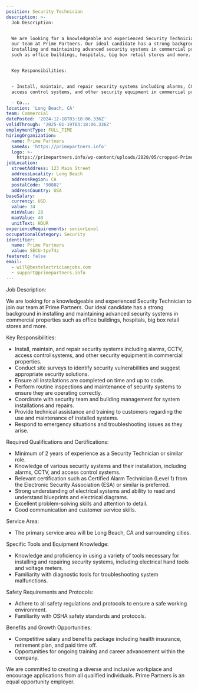 ```yaml
---
position: Security Technician
description: >-
  Job Description:


  We are looking for a knowledgeable and experienced Security Technician to join
  our team at Prime Partners. Our ideal candidate has a strong background in
  installing and maintaining advanced security systems in commercial properties
  such as office buildings, hospitals, big box retail stores and more. 


  Key Responsibilities:


  - Install, maintain, and repair security systems including alarms, CCTV,
  access control systems, and other security equipment in commercial properties.

  - Co...
location: 'Long Beach, CA'
team: Commercial
datePosted: '2024-12-18T03:18:06.336Z'
validThrough: '2025-01-19T03:18:06.336Z'
employmentType: FULL_TIME
hiringOrganization:
  name: Prime Partners
  sameAs: 'https://primepartners.info'
  logo: >-
    https://primepartners.info/wp-content/uploads/2020/05/cropped-Prime-Partners-Logo-NO-BG-1-1.png
jobLocation:
  streetAddress: 123 Main Street
  addressLocality: Long Beach
  addressRegion: CA
  postalCode: '90802'
  addressCountry: USA
baseSalary:
  currency: USD
  value: 34
  minValue: 28
  maxValue: 40
  unitText: HOUR
experienceRequirements: seniorLevel
occupationalCategory: Security
identifier:
  name: Prime Partners
  value: SECU-tpv74z
featured: false
email:
  - will@bestelectricianjobs.com
  - support@primepartners.info
---
```




Job Description:

We are looking for a knowledgeable and experienced Security Technician to join our team at Prime Partners. Our ideal candidate has a strong background in installing and maintaining advanced security systems in commercial properties such as office buildings, hospitals, big box retail stores and more. 

Key Responsibilities:

- Install, maintain, and repair security systems including alarms, CCTV, access control systems, and other security equipment in commercial properties.
- Conduct site surveys to identify security vulnerabilities and suggest appropriate security solutions.
- Ensure all installations are completed on time and up to code.
- Perform routine inspections and maintenance of security systems to ensure they are operating correctly.
- Coordinate with security team and building management for system installations and repairs.
- Provide technical assistance and training to customers regarding the use and maintenance of installed systems.
- Respond to emergency situations and troubleshooting issues as they arise.

Required Qualifications and Certifications:

- Minimum of 2 years of experience as a Security Technician or similar role.
- Knowledge of various security systems and their installation, including alarms, CCTV, and access control systems.
- Relevant certification such as Certified Alarm Technician (Level 1) from the Electronic Security Association (ESA) or similar is preferred.
- Strong understanding of electrical systems and ability to read and understand blueprints and electrical diagrams.
- Excellent problem-solving skills and attention to detail.
- Good communication and customer service skills.

Service Area:

- The primary service area will be Long Beach, CA and surrounding cities. 

Specific Tools and Equipment Knowledge:

- Knowledge and proficiency in using a variety of tools necessary for installing and repairing security systems, including electrical hand tools and voltage meters.
- Familiarity with diagnostic tools for troubleshooting system malfunctions.

Safety Requirements and Protocols:

- Adhere to all safety regulations and protocols to ensure a safe working environment.
- Familiarity with OSHA safety standards and protocols.

Benefits and Growth Opportunities:

- Competitive salary and benefits package including health insurance, retirement plan, and paid time off.
- Opportunities for ongoing training and career advancement within the company.

We are committed to creating a diverse and inclusive workplace and encourage applications from all qualified individuals. Prime Partners is an equal opportunity employer.
